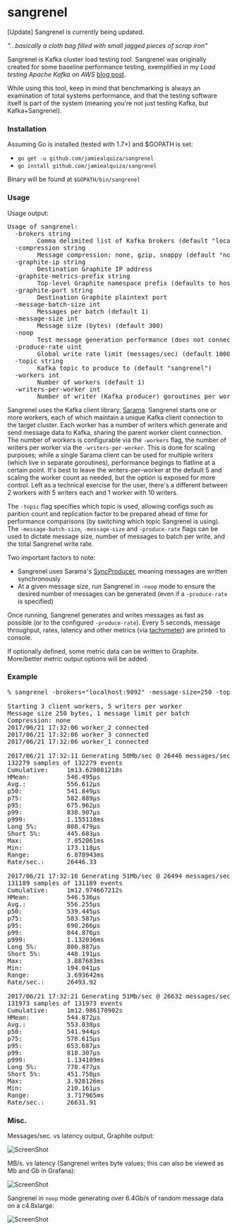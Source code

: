 sangrenel
=========

[Update] Sangrenel is currently being updated.

*"...basically a cloth bag filled with small jagged pieces of scrap iron"*

Sangrenel is Kafka cluster load testing tool. Sangrenel was originally created for some baseline performance testing, exemplified in my *Load testing Apache Kafka on AWS* [blog post](https://grey-boundary.io/load-testing-apache-kafka-on-aws/).

While using this tool, keep in mind that benchmarking is always an examination of total systems performance, and that the testing software itself is part of the system (meaning you're not just testing Kafka, but Kafka+Sangrenel).

### Installation

Assuming Go is installed (tested with 1.7+) and $GOPATH is set:

- `go get -u github.com/jamiealquiza/sangrenel`
- `go install github.com/jamiealquiza/sangrenel`

Binary will be found at `$GOPATH/bin/sangrenel`

### Usage

Usage output:
<pre>
Usage of sangrenel:
  -brokers string
        Comma delimited list of Kafka brokers (default "localhost:9092")
  -compression string
        Message compression: none, gzip, snappy (default "none")
  -graphite-ip string
        Destination Graphite IP address
  -graphite-metrics-prefix string
        Top-level Graphite namespace prefix (defaults to hostname) (default "mbp.local")
  -graphite-port string
        Destination Graphite plaintext port
  -message-batch-size int
        Messages per batch (default 1)
  -message-size int
        Message size (bytes) (default 300)
  -noop
        Test message generation performance (does not connect to Kafka)
  -produce-rate uint
        Global write rate limit (messages/sec) (default 100000000)
  -topic string
        Kafka topic to produce to (default "sangrenel")
  -workers int
        Number of workers (default 1)
  -writers-per-worker int
        Number of writer (Kafka producer) goroutines per worker (default 5)
</pre>

Sangrenel uses the Kafka client library, [Sarama](https://github.com/Shopify/sarama). Sangrenel starts one or more workers, each of which maintain a unique Kafka client connection to the target cluster. Each worker has a number of writers which generate and send message data to Kafka, sharing the parent worker client connection. The number of workers is configurable via the `-workers` flag, the number of writers per worker via the `-writers-per-worker`. This is done for scaling purposes; while a single Sarama client can be used for multiple writers (which live in separate goroutines), performance begings to flatline at a certain point. It's best to leave the writers-per-worker at the default 5 and scaling the worker count as needed, but the option is exposed for more control. Left as a technical exercise for the user, there's a different between 2 workers with 5 writers each and 1 worker with 10 writers.

The `-topic` flag specifies which topic is used, allowing configs such as parition count and replication factor to be prepared ahead of time for performance comparisons (by switching which topic Sangrenel is using). The `-message-batch-size`, `-message-size` and `-produce-rate` flags can be used to dictate message size, number of messages to batch per write, and the total Sangrenel write rate. 

Two important factors to note:
- Sangrenel uses Sarama's [SyncProducer](https://godoc.org/github.com/Shopify/sarama#SyncProducer), meaning messages are written synchronously
- At a given message size, run Sangrenel in `-noop` mode to ensure the desired number of messages can be generated (even if a `-produce-rate` is specified)

Once running, Sangrenel generates and writes messages as fast as possible (or to the configured `-produce-rate`). Every 5 seconds, message throughput, rates, latency and other metrics (via [tachymeter](https://github.com/jamiealquiza/tachymeter)) are printed to console.

If optionally defined, some metric data can be written to Graphite. More/better metric output options will be added.

### Example

<pre>
% sangrenel -brokers="localhost:9092" -message-size=250 -topic=test -workers=3

Starting 3 client workers, 5 writers per worker
Message size 250 bytes, 1 message limit per batch
Compression: none
2017/06/21 17:32:06 worker_2 connected
2017/06/21 17:32:06 worker_3 connected
2017/06/21 17:32:06 worker_1 connected

2017/06/21 17:32:11 Generating 50Mb/sec @ 26446 messages/sec | topic: test | 0.84ms p99 latency
132279 samples of 132279 events
Cumulative:     1m13.628081218s
HMean:          546.495µs
Avg.:           556.612µs
p50:            541.849µs
p75:            582.889µs
p95:            675.962µs
p99:            838.907µs
p999:           1.155118ms
Long 5%:        808.479µs
Short 5%:       445.683µs
Max:            7.052061ms
Min:            173.118µs
Range:          6.878943ms
Rate/sec.:      26446.33

2017/06/21 17:32:16 Generating 51Mb/sec @ 26494 messages/sec | topic: test | 0.84ms p99 latency
131189 samples of 131189 events
Cumulative:     1m12.974667212s
HMean:          546.536µs
Avg.:           556.255µs
p50:            539.445µs
p75:            583.587µs
p95:            690.266µs
p99:            844.876µs
p999:           1.132036ms
Long 5%:        800.887µs
Short 5%:       448.191µs
Max:            3.887683ms
Min:            194.041µs
Range:          3.693642ms
Rate/sec.:      26493.92

2017/06/21 17:32:21 Generating 51Mb/sec @ 26632 messages/sec | topic: test | 0.82ms p99 latency
131973 samples of 131973 events
Cumulative:     1m12.986170902s
HMean:          544.872µs
Avg.:           553.038µs
p50:            541.944µs
p75:            578.615µs
p95:            653.687µs
p99:            818.307µs
p999:           1.134189ms
Long 5%:        770.477µs
Short 5%:       451.758µs
Max:            3.928126ms
Min:            210.161µs
Range:          3.717965ms
Rate/sec.:      26631.91
</pre>

### Misc.

Messages/sec. vs latency output, Graphite output:

![ScreenShot](http://us-east.manta.joyent.com/jalquiza/public/github/sangrenel-graphite0.png)

MB/s. vs latency (Sangrenel writes byte values; this can also be viewed as Mb and Gb in Grafana):

![ScreenShot](http://us-east.manta.joyent.com/jalquiza/public/github/sangrenel-graphite1.png)


Sangrenel in `noop` mode generating over 6.4Gb/s of random message data on a c4.8xlarge:

![ScreenShot](http://us-east.manta.joyent.com/jalquiza/public/github/sangrenel-c4.png)
